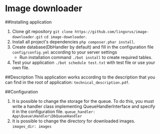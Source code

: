 # Image downloader
##Installing application
1. Clone git repository `git clone https://github.com/lingorus/image-downloader.git` `cd image-downloader`.
2. Install all project's dependencies `php composer.phar install`.
3. Create database(DbHandler by default) and fill in the configuration file `config/config.yml` according to your server settings
	* Run installation command `./bot install` to create required tables.
4. Test your application `./bot schedule test.txt` with test file or use your own file.

##Description
This application works according to the description that you can find in the root of application: `technical_description.pdf`.

##Configuration

1. It is possible to change the storage for the queue.
To do this, you must write a handler class implementing QueueHandlerInterface and specify it in the configuration file.
`queue_handler: App\Queue\Handler\DbQueueHandler`
2. It is possible to change the directory for downloaded images.
`images_dir: images`
